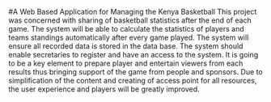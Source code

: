 #A Web Based Application for Managing the Kenya Basketball 
This project was concerned with sharing of basketball statistics after the end
of each game. The system will be able to calculate the statistics of players and teams
standings automatically after every game played. The system will ensure all recorded
data is stored in the data base. The system should enable secretaries to register and
have an access to the system. It is going to be a key element to prepare player and
entertain viewers from each results thus bringing support of the game from people
and sponsors. Due to simplification of the content and creating of access point for all
resources, the user experience and players will be greatly improved.
